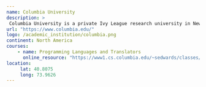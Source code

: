 ```yaml
---
name: Columbia University 
description: >
 Columbia University is a private Ivy League research university in New York City. 
url: "https://www.columbia.edu/"
logo: /academic_institution/columbia.png
continent: North America
courses:
    - name: Programming Languages and Translators
      online_resource: "https://www1.cs.columbia.edu/~sedwards/classes/2014/w4115-fall/index.html"
location:
     lat: 40.8075
     long: 73.9626
---
```


